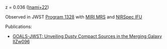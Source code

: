 z = 0.036 ([Inami+22](../Literature/GOALS/II%20Zw%20096/Inami+22.md))

Observed in JWST [Program 1328](../Programs/Program%201328.md) with [MIRI MRS](../Instruments/MIRI%20MRS.md) and [NIRSpec IFU](../Instruments/NIRSpec%20IFU.md)

Publications:
- [GOALS-JWST: Unveiling Dusty Compact Sources in the Merging Galaxy IIZw096](../Literature/GOALS/II%20Zw%20096/Inami+22.md)
